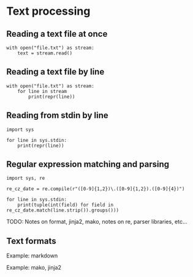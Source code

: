 # Text processing

## Reading a text file at once

    with open("file.txt") as stream:
        text = stream.read()

## Reading a text file by line

    with open("file.txt") as stream:
        for line in stream
            print(repr(line))

## Reading from stdin by line

    import sys

    for line in sys.stdin:
        print(repr(line))

## Regular expression matching and parsing

    import sys, re

    re_cz_date = re.compile(r"([0-9]{1,2})\.([0-9]{1,2}).([0-9]{4})")

    for line in sys.stdin:
        print(tuple(int(field) for field in re_cz_date.match(line.strip()).groups()))


TODO: Notes on format, jinja2, mako, notes on re, parser libraries, etc...

## Text formats

Example: markdown

Example: mako, jinja2

